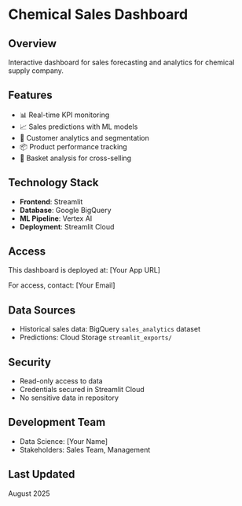 # Chemical Sales Dashboard

## Overview
Interactive dashboard for sales forecasting and analytics for chemical supply company.

## Features
- 📊 Real-time KPI monitoring
- 📈 Sales predictions with ML models
- 👥 Customer analytics and segmentation
- 📦 Product performance tracking
- 🛒 Basket analysis for cross-selling

## Technology Stack
- **Frontend**: Streamlit
- **Database**: Google BigQuery
- **ML Pipeline**: Vertex AI
- **Deployment**: Streamlit Cloud

## Access
This dashboard is deployed at: [Your App URL]

For access, contact: [Your Email]

## Data Sources
- Historical sales data: BigQuery `sales_analytics` dataset
- Predictions: Cloud Storage `streamlit_exports/`

## Security
- Read-only access to data
- Credentials secured in Streamlit Cloud
- No sensitive data in repository

## Development Team
- Data Science: [Your Name]
- Stakeholders: Sales Team, Management

## Last Updated
August 2025
